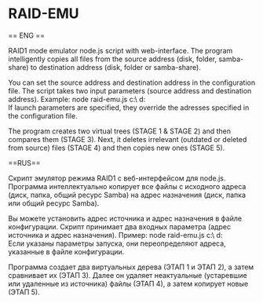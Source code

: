 # RAID-EMU

== ENG ==

RAID1 mode emulator node.js script with web-interface. The program intelligently copies all files from the source address (disk, folder, samba-share) to destination address (disk, folder or samba-share).

You can set the source address and destination address in the configuration file. The script takes two input parameters (source address and destination address). Example: node raid-emu.js c:\ d:\
If launch parameters are specified, they override the adresses specified in the configuration file. 

The program creates two virtual trees (STAGE 1 & STAGE 2) and then compares them (STAGE 3). Next, it deletes irrelevant (outdated or deleted from source) files (STAGE 4) and then copies new ones (STAGE 5).

==RUS==

Скрипт эмулятор режима RAID1 с веб-интерфейсом для node.js. Программа интеллектуально копирует все файлы с исходного адреса (диск, папка, общий ресурс Samba) на адрес назначения (диск, папка или общий ресурс Samba).

Вы можете установить адрес источника и адрес назначения в файле конфигурации. Скрипт принимает два входных параметра (адрес источника и адрес назначения). Пример: node raid-emu.js c:\ d:\
Если указаны параметры запуска, они переопределяют адреса, указанные в файле конфигурации. 

Программа создает два виртуальных дерева (ЭТАП 1 и ЭТАП 2), а затем сравнивает их (ЭТАП 3). Далее он удаляет неактуальные (устаревшие или удаленные из источника) файлы (ЭТАП 4), а затем копирует новые (ЭТАП 5).
